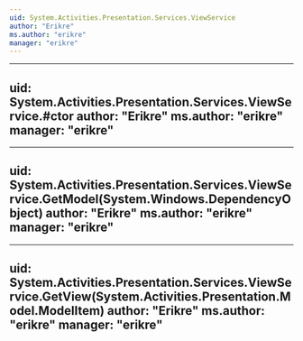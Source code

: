 ```yaml
---
uid: System.Activities.Presentation.Services.ViewService
author: "Erikre"
ms.author: "erikre"
manager: "erikre"
---
```


---
uid: System.Activities.Presentation.Services.ViewService.#ctor
author: "Erikre"
ms.author: "erikre"
manager: "erikre"
---

---
uid: System.Activities.Presentation.Services.ViewService.GetModel(System.Windows.DependencyObject)
author: "Erikre"
ms.author: "erikre"
manager: "erikre"
---

---
uid: System.Activities.Presentation.Services.ViewService.GetView(System.Activities.Presentation.Model.ModelItem)
author: "Erikre"
ms.author: "erikre"
manager: "erikre"
---
